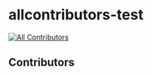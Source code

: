 # allcontributors-test

[![All Contributors](https://img.shields.io/github/all-contributors/facusapienza21/allcontributors-test?color=ee8449&style=flat-square)](#contributors)

## Contributors

<!-- ALL-CONTRIBUTORS-LIST:START - Do not remove or modify this section -->
<!-- prettier-ignore-start -->
<!-- markdownlint-disable -->

<!-- markdownlint-restore -->
<!-- prettier-ignore-end -->

<!-- ALL-CONTRIBUTORS-LIST:END -->
